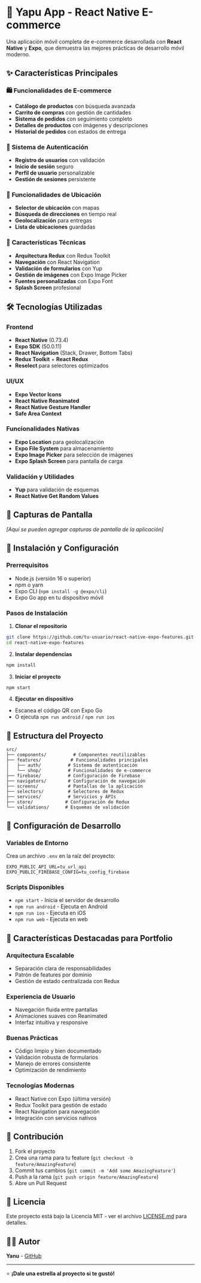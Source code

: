 # 🚀 Yapu App - React Native E-commerce

Una aplicación móvil completa de e-commerce desarrollada con **React Native** y **Expo**, que demuestra las mejores prácticas de desarrollo móvil moderno.

## ✨ Características Principales

### 🛍️ **Funcionalidades de E-commerce**
- **Catálogo de productos** con búsqueda avanzada
- **Carrito de compras** con gestión de cantidades
- **Sistema de pedidos** con seguimiento completo
- **Detalles de productos** con imágenes y descripciones
- **Historial de pedidos** con estados de entrega

### 🔐 **Sistema de Autenticación**
- **Registro de usuarios** con validación
- **Inicio de sesión** seguro
- **Perfil de usuario** personalizable
- **Gestión de sesiones** persistente

### 📍 **Funcionalidades de Ubicación**
- **Selector de ubicación** con mapas
- **Búsqueda de direcciones** en tiempo real
- **Geolocalización** para entregas
- **Lista de ubicaciones** guardadas

### 🎨 **Características Técnicas**
- **Arquitectura Redux** con Redux Toolkit
- **Navegación** con React Navigation
- **Validación de formularios** con Yup
- **Gestión de imágenes** con Expo Image Picker
- **Fuentes personalizadas** con Expo Font
- **Splash Screen** profesional

## 🛠️ Tecnologías Utilizadas

### **Frontend**
- **React Native** (0.73.4)
- **Expo SDK** (50.0.11)
- **React Navigation** (Stack, Drawer, Bottom Tabs)
- **Redux Toolkit** + **React Redux**
- **Reselect** para selectores optimizados

### **UI/UX**
- **Expo Vector Icons**
- **React Native Reanimated**
- **React Native Gesture Handler**
- **Safe Area Context**

### **Funcionalidades Nativas**
- **Expo Location** para geolocalización
- **Expo File System** para almacenamiento
- **Expo Image Picker** para selección de imágenes
- **Expo Splash Screen** para pantalla de carga

### **Validación y Utilidades**
- **Yup** para validación de esquemas
- **React Native Get Random Values**

## 📱 Capturas de Pantalla

*[Aquí se pueden agregar capturas de pantalla de la aplicación]*

## 🚀 Instalación y Configuración

### Prerrequisitos
- Node.js (versión 16 o superior)
- npm o yarn
- Expo CLI (`npm install -g @expo/cli`)
- Expo Go app en tu dispositivo móvil

### Pasos de Instalación

1. **Clonar el repositorio**
```bash
git clone https://github.com/tu-usuario/react-native-expo-features.git
cd react-native-expo-features
```

2. **Instalar dependencias**
```bash
npm install
```

3. **Iniciar el proyecto**
```bash
npm start
```

4. **Ejecutar en dispositivo**
- Escanea el código QR con Expo Go
- O ejecuta `npm run android` / `npm run ios`

## 📁 Estructura del Proyecto

```
src/
├── components/          # Componentes reutilizables
├── features/           # Funcionalidades principales
│   ├── auth/          # Sistema de autenticación
│   └── shop/          # Funcionalidades de e-commerce
├── firebase/          # Configuración de Firebase
├── navigators/        # Configuración de navegación
├── screens/           # Pantallas de la aplicación
├── selectors/         # Selectores de Redux
├── services/          # Servicios y APIs
├── store/            # Configuración de Redux
└── validations/      # Esquemas de validación
```

## 🔧 Configuración de Desarrollo

### Variables de Entorno
Crea un archivo `.env` en la raíz del proyecto:
```env
EXPO_PUBLIC_API_URL=tu_url_api
EXPO_PUBLIC_FIREBASE_CONFIG=tu_config_firebase
```

### Scripts Disponibles
- `npm start` - Inicia el servidor de desarrollo
- `npm run android` - Ejecuta en Android
- `npm run ios` - Ejecuta en iOS
- `npm run web` - Ejecuta en web

## 🎯 Características Destacadas para Portfolio

### **Arquitectura Escalable**
- Separación clara de responsabilidades
- Patrón de features por dominio
- Gestión de estado centralizada con Redux

### **Experiencia de Usuario**
- Navegación fluida entre pantallas
- Animaciones suaves con Reanimated
- Interfaz intuitiva y responsive

### **Buenas Prácticas**
- Código limpio y bien documentado
- Validación robusta de formularios
- Manejo de errores consistente
- Optimización de rendimiento

### **Tecnologías Modernas**
- React Native con Expo (última versión)
- Redux Toolkit para gestión de estado
- React Navigation para navegación
- Integración con servicios nativos

## 🤝 Contribución

1. Fork el proyecto
2. Crea una rama para tu feature (`git checkout -b feature/AmazingFeature`)
3. Commit tus cambios (`git commit -m 'Add some AmazingFeature'`)
4. Push a la rama (`git push origin feature/AmazingFeature`)
5. Abre un Pull Request

## 📄 Licencia

Este proyecto está bajo la Licencia MIT - ver el archivo [LICENSE.md](LICENSE.md) para detalles.

## 👨‍💻 Autor

**Yanu** - [GitHub](https://github.com/tu-usuario)

---

⭐ **¡Dale una estrella al proyecto si te gustó!**
